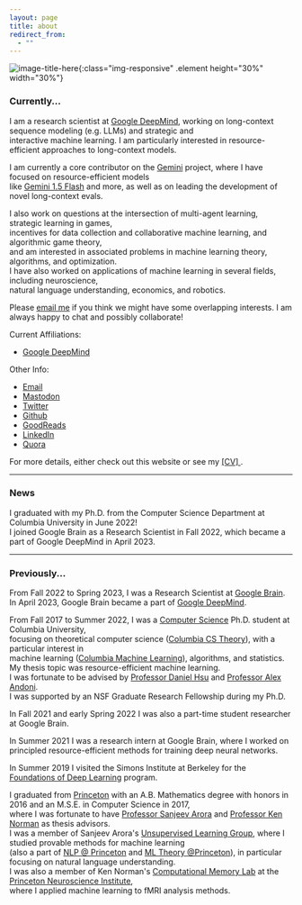 ```yaml
---
layout: page
title: about
redirect_from:
  - ""
---
```



<!-- example of the message class
<p class="message">
  My name is Kiran Vodrahalli. 
</p>
-->

<!-- add picture --> 
![image-title-here]({{site.baseurl}}/public/kiran-profile.jpg){:class="img-responsive" .element height="30%" width="30%"} 


### Currently...

I am a research scientist at [Google DeepMind](https://www.deepmind.com/), working on long-context sequence modeling (e.g. LLMs) and strategic and  
interactive machine learning. I am particularly interested in resource-efficient approaches to long-context models.

I am currently a core contributor on the [Gemini](https://en.wikipedia.org/wiki/Gemini_(language_model)) project, where I have focused on resource-efficient models  
like [Gemini 1.5 Flash](https://blog.google/technology/ai/google-gemini-update-flash-ai-assistant-io-2024/#gemini-model-updates) and more, as well as on leading the development of novel long-context evals.

I also work on questions at the intersection of multi-agent learning, strategic learning in games,  
incentives for data collection and collaborative machine learning, and algorithmic game theory,  
and am interested in associated problems in machine learning theory, algorithms, and optimization.  
I have also worked on applications of machine learning in several fields, including neuroscience,  
natural language understanding, economics, and robotics. 

Please [email me](mailto:kirannv@google.com) if you think we might have some overlapping interests. I am always happy to chat and possibly collaborate!

Current Affiliations:
* [Google DeepMind](https://www.deepmind.com/)

Other Info: 
* [Email](mailto:kirannv@google.com)
* [Mastodon](https://mathstodon.xyz/web/@kiranvodrahalli)
* [Twitter](https://twitter.com/kiranvodrahalli)
* [Github](https://github.com/kiranvodrahalli)
* [GoodReads](https://www.goodreads.com/review/list/6132224)
* [LinkedIn](https://www.linkedin.com/in/kiranvodrahalli/)
* [Quora](https://www.quora.com/profile/Kiran-Vodrahalli)

For more details, either check out this website or see my <a href="{{ site.baseurl }}/about/cv.pdf" title="cv"> [CV] </a>. 


---

### News

I graduated with my Ph.D. from the Computer Science Department at Columbia University in June 2022!  
I joined Google Brain as a Research Scientist in Fall 2022, which became a part of Google DeepMind in April 2023.


<!-- TODO FOR LATER?
I am looking to mentor ... people in machine learning. 
-->

<!--
I am currently looking for postdoctoral and research positions starting in Fall 2022; I am interested in both applied and theoretical (or some mix thereof) research in machine learning (see my <a href="{{ site.baseurl }}/about/cv.pdf" title="cv"> [CV] </a> ). 
I am interested in focusing on one of the following topics in my next role: 

#### Memory Bounded and Resource Efficient Learning
* memory-bounded and resource-efficiency aspects of
	* bandit/reinforcement learning
	* language modeling and understanding
	* representation learning

#### Learning and Algorithmic Game Theory (see [The Platform Design Problem](https://arxiv.org/abs/2009.06117))
* game theoretic analysis of bi-level environment design \\
and applications to internet economics and reinforcement learning
* manipulation of learning agents and strategic behavior of learning agents in response to manipulation
* data collection mechanisms and privacy/fairness considerations
* new concepts of equilibria in learning in games and multi-agent learning settings
* incentives and strategic behavior in machine learning

#### Fusing Logic and Learning (see [Learning and Planning with Logical Automata](https://link.springer.com/article/10.1007/s10514-021-09993-6))
* outfitting large blackbox generative models/policies with interpretable controls
* interpretable machine learning via interactive learning
* learning the "grammar" of action sequences (ex: learning the rules of the road)

-->

---

<!--
### Research Interests


My primary area of research is theoretical computer science: in particular, provably resource-efficient algorithms for fitting statistical models in various settings ("algorithmic statistics", "foundations of machine learning", "learning theory", etc.). Some of my work in this direction has skewed in the direction of giving computationally efficient, low sample complexity algorithms for learning functions with sparse descriptions. I am also interested in algorithms and optimization theory. I have also worked on applications of machine learning in several fields, including neuroscience, natural language understanding, economics, and robotics. 

-->

<!--
Currently, I am particularly focused on designing algorithms and proving lower bounds for memory-bounded learning and optimization problems. I am also working on applying ideas from machine learning (online learning, learning in games, reinforcement learning) and bi-level optimization to understand computational and statistical issues associated with the economics of the online firm, as well as associated privacy, ethics, and fairness concerns (see my recent paper [The Platform Design Problem](https://arxiv.org/abs/2009.06117)). 


---

-->

### Previously...

From Fall 2022 to Spring 2023, I was a Research Scientist at [Google Brain](https://research.google/teams/brain/).  
In April 2023, Google Brain became a part of [Google DeepMind](https://www.deepmind.com/).

From Fall 2017 to Summer 2022, I was a [Computer Science](http://www.cs.columbia.edu/) Ph.D. student at Columbia University,  
focusing on theoretical computer science ([Columbia CS Theory](http://theory.cs.columbia.edu/)), with a particular interest in  
machine learning ([Columbia Machine Learning](https://ml.cs.columbia.edu/)), algorithms, and statistics.  
My thesis topic was resource-efficient machine learning.  
I was fortunate to be advised by [Professor Daniel Hsu](http://www.cs.columbia.edu/~djhsu/) and [Professor Alex Andoni](http://www.mit.edu/~andoni/).  
I was supported by an NSF Graduate Research Fellowship during my Ph.D. 

In Fall 2021 and early Spring 2022 I was also a part-time student researcher at Google Brain.

In Summer 2021 I was a research intern at Google Brain, where I worked on  
principled resource-efficient methods for training deep neural networks.

In Summer 2019 I visited the Simons Institute at Berkeley for the [Foundations of Deep Learning](https://simons.berkeley.edu/programs/dl2019) program. 

I graduated from [Princeton](https://www.princeton.edu) with an A.B. Mathematics degree with honors in 2016 and an M.S.E. in Computer Science in 2017,  
where I was fortunate to have [Professor Sanjeev Arora](http://www.cs.princeton.edu/~arora/) and [Professor Ken Norman](https://psych.princeton.edu/person/kenneth-norman) as thesis advisors.  
I was a member of Sanjeev Arora's [Unsupervised Learning Group](http://unsupervised.cs.princeton.edu/members.html), where I studied provable methods for machine learning  
(also a part of [NLP @ Princeton](http://nlp.cs.princeton.edu/) and [ML Theory @Princeton](https://mltheory.cs.princeton.edu/people/)),
in particular focusing on natural language understanding.  
I was also a member of Ken Norman's [Computational Memory Lab](http://compmem.princeton.edu/lab-people/) at the [Princeton Neuroscience Institute](http://pni.princeton.edu),  
where I applied machine learning to fMRI analysis methods. 


